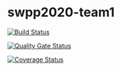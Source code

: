 # swpp2020-team1

[![Build Status](https://travis-ci.org/swsnu/swpp2020-team1.svg?branch=master)](https://travis-ci.org/swsnu/swpp2020-team1)

[![Quality Gate Status](https://sonarcloud.io/api/project_badges/measure?project=swsnu_swpp2020-team1&metric=alert_status)](https://sonarcloud.io/dashboard?id=swsnu_swpp2020-team1)


[![Coverage Status](https://coveralls.io/repos/github/swsnu/swpp2020-team1/badge.svg?branch=master)](https://coveralls.io/github/swsnu/swpp2020-team1?branch=master)